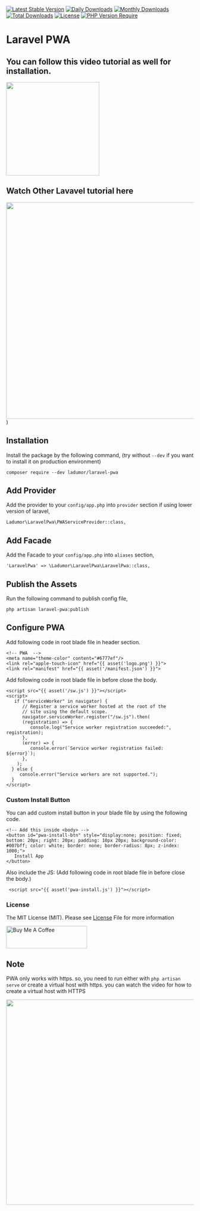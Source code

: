 [![Latest Stable Version](https://poser.pugx.org/ladumor/laravel-pwa/v)](https://packagist.org/packages/ladumor/laravel-pwa)
[![Daily Downloads](https://poser.pugx.org/ladumor/laravel-pwa/d/daily)](https://packagist.org/packages/ladumor/laravel-pwa)
[![Monthly Downloads](https://poser.pugx.org/ladumor/laravel-pwa/d/monthly)](https://packagist.org/packages/ladumor/laravel-pwa)
[![Total Downloads](https://poser.pugx.org/ladumor/laravel-pwa/downloads)](https://packagist.org/packages/ladumor/laravel-pwa)
[![License](https://poser.pugx.org/ladumor/laravel-pwa/license)](https://packagist.org/packages/ladumor/laravel-pwa)
[![PHP Version Require](https://poser.pugx.org/ladumor/laravel-pwa/require/php)](https://packagist.org/packages/ladumor/laravel-pwa)

# Laravel PWA
## You can follow this video tutorial as well for installation.

[<img src="https://img.youtube.com/vi/9H-T81KQPyo/0.jpg" width="250">](https://youtu.be/9H-T81KQPyo)

## Watch Other Lavavel tutorial here
[<img src="https://img.youtube.com/vi/yMtsgBsqDQs/0.jpg" width="580">](https://www.youtube.com/channel/UCuCjzuwBqMqFdh0EU-UwQ-w?sub_confirmation=1))

## Installation

Install the package by the following command, (try without `--dev` if you want to install it on production environment)

    composer require --dev ladumor/laravel-pwa


## Add Provider

Add the provider to your `config/app.php` into `provider` section if using lower version of laravel,

    Ladumor\LaravelPwa\PWAServiceProvider::class,

## Add Facade

Add the Facade to your `config/app.php` into `aliases` section,

    'LaravelPwa' => \Ladumor\LaravelPwa\LaravelPwa::class,

## Publish the Assets

Run the following command to publish config file,

    php artisan laravel-pwa:publish

## Configure PWA
 Add following code in root blade file in header section.

    <!-- PWA  -->
    <meta name="theme-color" content="#6777ef"/>
    <link rel="apple-touch-icon" href="{{ asset('logo.png') }}">
    <link rel="manifest" href="{{ asset('/manifest.json') }}">

Add following code in root blade file in before close the body.

    <script src="{{ asset('/sw.js') }}"></script>
    <script>
       if ("serviceWorker" in navigator) {
          // Register a service worker hosted at the root of the
          // site using the default scope.
          navigator.serviceWorker.register("/sw.js").then(
          (registration) => {
             console.log("Service worker registration succeeded:", registration);
          },
          (error) => {
             console.error(`Service worker registration failed: ${error}`);
          },
        );
      } else {
         console.error("Service workers are not supported.");
      }
    </script>

### Custom Install Button
You can add custom install button in your blade file by using the following code.

    <!-- Add this inside <body> -->
    <button id="pwa-install-btn" style="display:none; position: fixed; bottom: 20px; right: 20px; padding: 10px 20px; background-color: #007bff; color: white; border: none; border-radius: 8px; z-index: 1000;">
       Install App
    </button>

Also include the JS: (Add following code in root blade file in before close the body.)

     <script src="{{ asset('pwa-install.js') }}"></script>

### License
The MIT License (MIT). Please see [License](LICENSE.md) File for more information   

<a href="https://www.buymeacoffee.com/ladumor" target="_blank"><img src="https://cdn.buymeacoffee.com/buttons/v2/default-red.png" alt="Buy Me A Coffee" style="height: 60px !important;width: 217px !important;" ></a>

## Note
 PWA only works with https. so, you need to run either with  `php artisan serve` or create a virtual host with https.
 you can watch the video for how to create a virtual host with HTTPS

[<img src="https://img.youtube.com/vi/D5IqDcHyXSQ/0.jpg" width="550">](https://youtu.be/D5IqDcHyXSQ)
